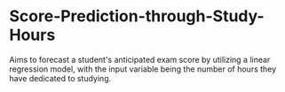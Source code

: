# Score-Prediction-through-Study-Hours
Aims to forecast a student's anticipated exam score by utilizing a linear regression model, with the input variable being the number of hours they have dedicated to studying.

